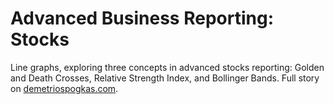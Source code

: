 # Advanced Business Reporting: Stocks

Line graphs, exploring three concepts in advanced stocks reporting: Golden and Death Crosses, Relative Strength Index, and Bollinger Bands. Full story on [demetriospogkas.com](http://bitly.com/Dem-Reporting-Stocks).